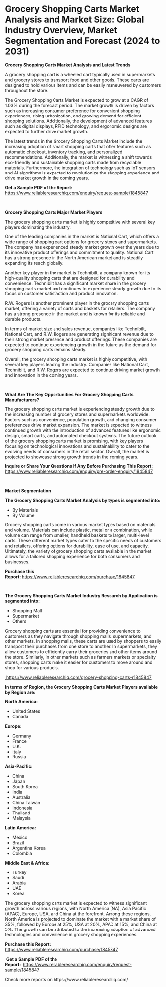 <p><h1>Grocery Shopping Carts Market Analysis and Market Size: Global Industry Overview, Market Segmentation and Forecast (2024 to 2031)</h1></p><p><strong>Grocery Shopping Carts Market Analysis and Latest Trends</strong></p>
<p><p>A grocery shopping cart is a wheeled cart typically used in supermarkets and grocery stores to transport food and other goods. These carts are designed to hold various items and can be easily maneuvered by customers throughout the store.</p><p>The Grocery Shopping Carts Market is expected to grow at a CAGR of 1.03% during the forecast period. The market growth is driven by factors such as increasing consumer preference for convenient shopping experiences, rising urbanization, and growing demand for efficient shopping solutions. Additionally, the development of advanced features such as digital displays, RFID technology, and ergonomic designs are expected to further drive market growth.</p><p>The latest trends in the Grocery Shopping Carts Market include the increasing adoption of smart shopping carts that offer features such as automatic checkout, inventory tracking, and personalized recommendations. Additionally, the market is witnessing a shift towards eco-friendly and sustainable shopping carts made from recyclable materials. Furthermore, the integration of technology such as IoT sensors and AI algorithms is expected to revolutionize the shopping experience and drive market growth in the coming years.</p></p>
<p><strong>Get a Sample PDF of the Report:&nbsp;</strong> <a href="https://www.reliableresearchiq.com/enquiry/request-sample/1845847">https://www.reliableresearchiq.com/enquiry/request-sample/1845847</a></p>
<p>&nbsp;</p>
<p><strong>Grocery Shopping Carts Major Market Players</strong></p>
<p><p>The grocery shopping carts market is highly competitive with several key players dominating the industry. </p><p>One of the leading companies in the market is National Cart, which offers a wide range of shopping cart options for grocery stores and supermarkets. The company has experienced steady market growth over the years due to its innovative product offerings and commitment to quality. National Cart has a strong presence in the North American market and is steadily expanding its reach globally.</p><p>Another key player in the market is Technibilt, a company known for its high-quality shopping carts that are designed for durability and convenience. Technibilt has a significant market share in the grocery shopping carts market and continues to experience steady growth due to its focus on customer satisfaction and product innovation.</p><p>R.W. Rogers is another prominent player in the grocery shopping carts market, offering a variety of carts and baskets for retailers. The company has a strong presence in the market and is known for its reliable and durable products.</p><p>In terms of market size and sales revenue, companies like Technibilt, National Cart, and R.W. Rogers are generating significant revenue due to their strong market presence and product offerings. These companies are expected to continue experiencing growth in the future as the demand for grocery shopping carts remains steady.</p><p>Overall, the grocery shopping carts market is highly competitive, with several key players leading the industry. Companies like National Cart, Technibilt, and R.W. Rogers are expected to continue driving market growth and innovation in the coming years.</p></p>
<p>&nbsp;</p>
<p><strong>What Are The Key Opportunities For Grocery Shopping Carts Manufacturers?</strong></p>
<p><p>The grocery shopping carts market is experiencing steady growth due to the increasing number of grocery stores and supermarkets worldwide. Factors such as convenience, population growth, and changing consumer preferences drive market expansion. The market is expected to witness continued growth with the introduction of advanced features like ergonomic design, smart carts, and automated checkout systems. The future outlook of the grocery shopping carts market is promising, with key players focusing on technological innovations and sustainability to cater to the evolving needs of consumers in the retail sector. Overall, the market is projected to showcase strong growth trends in the coming years.</p></p>
<p><strong>Inquire or Share Your Questions If Any Before Purchasing This Report:</strong> <a href="https://www.reliableresearchiq.com/enquiry/pre-order-enquiry/1845847">https://www.reliableresearchiq.com/enquiry/pre-order-enquiry/1845847</a></p>
<p>&nbsp;</p>
<p><strong>Market Segmentation</strong></p>
<p><strong>The Grocery Shopping Carts Market Analysis by types is segmented into:</strong></p>
<p><ul><li>By Materials</li><li>By Volume</li></ul></p>
<p><p>Grocery shopping carts come in various market types based on materials and volume. Materials can include plastic, metal or a combination, while volume can range from smaller, handheld baskets to larger, multi-level carts. These different market types cater to the specific needs of customers and retailers, offering options for durability, ease of use, and capacity. Ultimately, the variety of grocery shopping carts available in the market allows for a tailored shopping experience for both consumers and businesses.</p></p>
<p><strong>Purchase this Report:&nbsp;</strong><a href="https://www.reliableresearchiq.com/purchase/1845847">https://www.reliableresearchiq.com/purchase/1845847</a></p>
<p>&nbsp;</p>
<p><strong>The Grocery Shopping Carts Market Industry Research by Application is segmented into:</strong></p>
<p><ul><li>Shopping Mall</li><li>Supermarket</li><li>Others</li></ul></p>
<p><p>Grocery shopping carts are essential for providing convenience to customers as they navigate through shopping malls, supermarkets, and other markets. In shopping malls, these carts are used by shoppers to easily transport their purchases from one store to another. In supermarkets, they allow customers to efficiently carry their groceries and other items around the store. Similarly, in other markets such as farmers markets or specialty stores, shopping carts make it easier for customers to move around and shop for various products.</p></p>
<p><a href="https://www.reliableresearchiq.com/grocery-shopping-carts-r1845847">&nbsp;https://www.reliableresearchiq.com/grocery-shopping-carts-r1845847</a></p>
<p><strong>In terms of Region, the Grocery Shopping Carts Market Players available by Region are:</strong></p>
<p>
    <p> <strong> North America: </strong>
        <ul>
            <li>United States</li>
            <li>Canada</li>
        </ul>
        </p> 
    <p> <strong> Europe: </strong>
        <ul>
            <li>Germany</li>
            <li>France</li>
            <li>U.K.</li>
            <li>Italy</li>
            <li>Russia</li>
        </ul>
        </p> 
    <p> <strong> Asia-Pacific: </strong>
        <ul>
            <li>China</li>
            <li>Japan</li>
            <li>South Korea</li>
            <li>India</li>
            <li>Australia</li>
            <li>China Taiwan</li>
            <li>Indonesia</li>
            <li>Thailand</li>
            <li>Malaysia</li>
        </ul>
        </p> 
    <p> <strong> Latin America: </strong>
        <ul>
            <li>Mexico</li>
            <li>Brazil</li>
            <li>Argentina Korea</li>
            <li>Colombia</li>
        </ul>
        </p> 
    <p> <strong> Middle East & Africa: </strong>
        <ul>
            <li>Turkey</li>
            <li>Saudi</li>
            <li>Arabia</li>
            <li>UAE</li>
            <li>Korea</li>
        </ul>
    </p>
    </p>
<p><p>The grocery shopping carts market is expected to witness significant growth across various regions, with North America (NA), Asia Pacific (APAC), Europe, USA, and China at the forefront. Among these regions, North America is projected to dominate the market with a market share of 35%, followed by Europe at 25%, USA at 20%, APAC at 15%, and China at 5%. The growth can be attributed to the increasing adoption of advanced technologies and convenience in grocery shopping experiences.</p></p>
<p><strong>Purchase this Report: </strong><a href="https://www.reliableresearchiq.com/purchase/1845847">https://www.reliableresearchiq.com/purchase/1845847</a></p>
<p>&nbsp;<strong>Get a Sample PDF of the Report:&nbsp;&nbsp;</strong><a href="https://www.reliableresearchiq.com/enquiry/request-sample/1845847">https://www.reliableresearchiq.com/enquiry/request-sample/1845847</a></p>
<p><strong></strong></p>
<p>Check more reports on https://www.reliableresearchiq.com/</p>